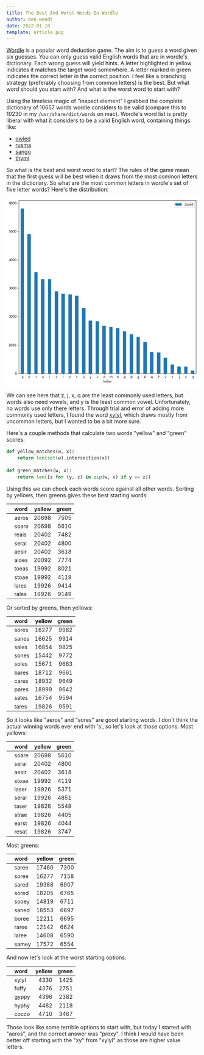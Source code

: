 ```yaml
---
title: The Best And Worst Words In Wordle
author: ben-wendt
date: 2022-01-18
template: article.pug
---
```


[Wordle](https://www.powerlanguage.co.uk/wordle/) is a popular word deduction game. The
aim is to guess a word given six guesses. You can only guess valid English words that
are in wordle's dictionary. Each wrong guess will yield hints. A letter
highlighted in yellow indicates it matches the target word somewhere. A letter marked in
green indicates the correct letter in the correct position. I feel like a branching
strategy (preferably choosing from common letters) is the best. But what word should you
start with? And what is the worst word to start with?

<span class="more"></span>

Using the timeless magic of "inspect element" I grabbed the complete dictionary of 10657
words wordle considers to be valid (compare this to 10230 in my `/usr/share/dict/words`
on mac). Wordle's word list is pretty liberal with what it considers to be a valid
English word, containing things like:

* [owled](https://findwords.info/term/owled)
* [rusma](https://en.wiktionary.org/wiki/rusma)
* [sango](https://en.wikipedia.org/wiki/Sango)
* [thymi](https://www.collinsdictionary.com/dictionary/english/thymi)

So what is the best and worst word to start? The rules of the game mean that the first guess
will be best when it draws from the most common letters in the dictionary. So what are the 
most common letters in wordle's set of five letter words? Here's the distribution:

![wordle letter frequency](letter-frequency.png)

We can see here that z, j, x, q are the least commonly used letters, but words also need
vowels, and y is the least common vowel. Unfortunately, no words use only there letters.
Through trial and error of adding more commonly used letters, I found the word [xylyl](https://www.merriam-webster.com/medical/xylyl), which draws mostly from uncommon letters,
but I wanted to be a bit more sure.

Here's a couple methods that calculate two words "yellow" and "green" scores:

```python
def yellow_matches(w, x):
    return len(set(w).intersection(x))

def green_matches(w, x):
    return len([z for (y, z) in zip(w, x) if y == z])
```

Using this we can check each words score against all other words. Sorting by yellows, then greens gives these best starting words:

|      | word   |   yellow |   green |
|-----:|:-------|---------:|--------:|
|   | aeros  |    20698 |    7505 |
|  | soare  |    20698 |    5610 |
|  | reais  |    20402 |    7482 |
|  | serai  |    20402 |    4800 |
|   | aesir  |    20402 |    3618 |
|   | aloes  |    20092 |    7774 |
|  | toeas  |    19992 |    8021 |
|  | stoae  |    19992 |    4119 |
|  | lares  |    19926 |    9414 |
|  | rales  |    19926 |    9149 |

Or sorted by greens, then yellows:

|      | word   |   yellow |   green |
|-----:|:-------|---------:|--------:|
|  | sores  |    16277 |    9982 |
|  | sanes  |    16625 |    9914 |
|  | sales  |    16854 |    9825 |
|  | sones  |    15442 |    9772 |
|  | soles  |    15671 |    9683 |
|   | bares  |    18712 |    9661 |
|  | cares  |    18932 |    9649 |
|  | pares  |    18999 |    9642 |
|  | sates  |    16754 |    9594 |
|  | tares  |    19826 |    9591 |

So it looks like "aeros" and "sores" are good starting words. I don't think the
actual winning words ever end with 's', so let's look at those options. Most yellows:

|      | word   |   yellow |   green |
|-----:|:-------|---------:|--------:|
|  | soare  |    20698 |    5610 |
|  | serai  |    20402 |    4800 |
|   | aesir  |    20402 |    3618 |
|  | stoae  |    19992 |    4119 |
|  | laser  |    19926 |    5371 |
|  | seral  |    19926 |    4851 |
|  | taser  |    19826 |    5548 |
|  | strae  |    19826 |    4405 |
|  | earst  |    19826 |    4044 |
|  | resat  |    19826 |    3747 |

Most greens:

|      | word   |   yellow |   green |
|-----:|:-------|---------:|--------:|
|  | saree  |    17460 |    7300 |
|  | soree  |    16277 |    7158 |
|  | sared  |    19388 |    6907 |
|  | sored  |    18205 |    6765 |
|  | sooey  |    14819 |    6711 |
|  | saned  |    18553 |    6697 |
|  | boree  |    12211 |    6695 |
|  | raree  |    12142 |    6624 |
|  | laree  |    14608 |    6590 |
|  | samey  |    17572 |    6554 |

And now let's look at the worst starting options:

|       | word   |   yellow |   green |
|------:|:-------|---------:|--------:|
|  | xylyl  |     4330 |    1425 |
|   | fuffy  |     4376 |    2751 |
|   | gyppy  |     4396 |    2382 |
|   | hyphy  |     4482 |    2118 |
|   | cocco  |     4710 |    3467 |

Those look like some terrible options to start with, but today I started with "aeros", and the
correct answer was "proxy". I think I would have been better off starting with the "xy" 
from "xylyl" as those are higher value letters.